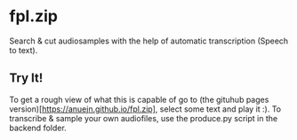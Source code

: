 # fpl.zip
Search & cut audiosamples with the help of automatic transcription (Speech to text).

## Try It!
To get a rough view of what this is capable of go to (the gituhub pages version)[https://anuejn.github.io/fpl.zip], select some text and play it :).
To transcribe & sample your own audiofiles, use the produce.py script in the backend folder.
